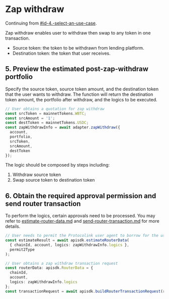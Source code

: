 # Zap withdraw

Continuing from [#id-4.-select-an-use-case](./#id-4.-select-an-use-case "mention").

Zap withdraw enables user to withdraw then swap to any token in one transaction.

* Source token: the token to be withdrawn from lending platform.
* Destination token: the token that user receives.

## 5. Preview the estimated post-zap-withdraw portfolio

Specify the source token, source token amount, and the destination token that the user wants to withdraw. The function will return the destination token amount, the portfolio after withdraw, and the logics to be executed.

```typescript
// User obtains a quotation for zap withdraw
const srcToken = mainnetTokens.WBTC;
const srcAmount = '1';
const destToken = mainnetTokens.USDC;
const zapWithdrawInfo = await adapter.zapWithdraw({
  account,
  portfolio,
  srcToken,
  srcAmount,
  destToken
});
```

The logic should be composed by steps including:

1. Withdraw source token
2. Swap source token to destination token

## 6. Obtain the required approval permission and send router transaction

To perform the logics, certain approvals need to be processed. You may refer to [estimate-router-data.md](../../protocolink-sdk/estimate-router-data.md "mention") and [send-router-transaction.md](../../protocolink-sdk/send-router-transaction.md "mention") for more details.

```typescript
// User needs to permit the Protocolink user agent to borrow for the user
const estimateResult = await apisdk.estimateRouterData(
  { chainId, account, logics: zapWithdrawInfo.logics },
  permit2Type
);

// User obtains a zap withdraw transaction request
const routerData: apisdk.RouterData = {
  chainId,
  account,
  logics: zapWithdrawInfo.logics
};
const transactionRequest = await apisdk.buildRouterTransactionRequest(routerData);
```
